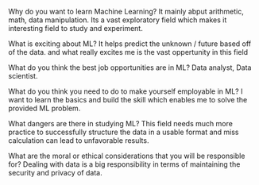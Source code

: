 Why do you want to learn Machine Learning?
It mainly abput arithmetic, math, data manipulation. Its a vast exploratory field which makes it interesting field to study and experiment.

What is exciting about ML? 
It helps predict the unknown / future based off of the data. and what really excites me is the vast oppertunity in this field

What do you think the best job opportunities are in ML? 
Data analyst, Data scientist.

What do you think you need to do to make yourself employable in ML? 
I want to learn the basics and build the skill which enables me to solve the provided ML problem.

What dangers are there in studying ML?
This field needs much more practice to successfully structure the data in a usable format and miss calculation can lead to unfavorable results.

What are the moral or ethical considerations that you will be responsible for?
Dealing with data is a big responsibility in terms of maintaining the security and privacy of data.
